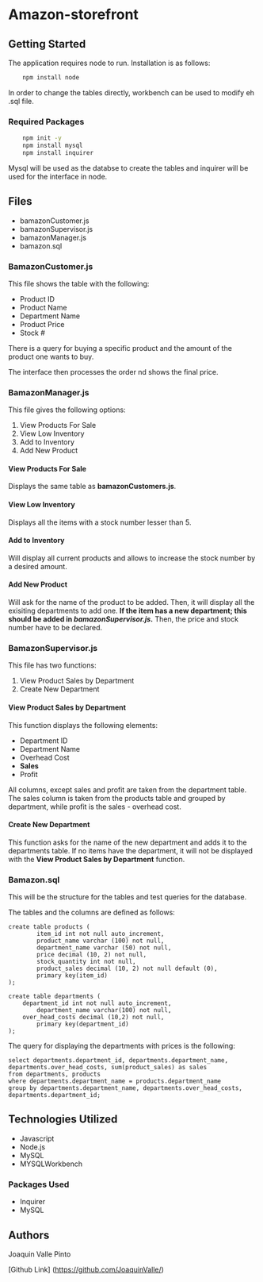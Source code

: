 # Amazon-storefront

## Getting Started

The application requires node to run. Installation is as follows:

```Bash
    npm install node
```
In order to change the tables directly, workbench can be used to modify eh .sql file.

### Required Packages

```Bash
    npm init -y
    npm install mysql
    npm install inquirer
```

Mysql will be used as the databse to create the tables and inquirer will be used for the interface in node.

## Files

* bamazonCustomer.js
* bamazonSupervisor.js
* bamazonManager.js
* bamazon.sql

### BamazonCustomer.js

This file shows the table with the following:

* Product ID
* Product Name
* Department Name
* Product Price
* Stock #

There is a query for buying a specific product and the amount of the product one wants to buy.

The interface then processes the order nd shows the final price.

### BamazonManager.js

This file gives the following options:

1. View Products For Sale
2. View Low Inventory
3. Add to Inventory
4. Add New Product

#### View Products For Sale

Displays the same table as **bamazonCustomers.js**.

#### View Low Inventory

Displays all the items with a stock number lesser than 5.

#### Add to Inventory

Will display all current products and allows to increase the stock number by a desired amount.

#### Add New Product

Will ask for the name of the product to be added. Then, it will display all the exisiting departments to add one. **If the item has a new department; this should be added in *bamazonSupervisor.js*.** Then, the price and stock number have to be declared.

### BamazonSupervisor.js

This file has two functions:

1. View Product Sales by Department
2. Create New Department

#### View Product Sales by Department

This function displays the following elements:

* Department ID
* Department Name
* Overhead Cost
* **Sales**
* Profit

All columns, except sales and profit are taken from the department table. The sales column is taken from the products table and grouped by department, while profit is the sales - overhead cost.

#### Create New Department

This function asks for the name of the new department and adds it to the departments table. If no items have the department, it will not be displayed with the **View Product Sales by Department** function.

### Bamazon.sql

This will be the structure for the tables and test queries for the database. 

The tables and the columns are defined as follows:

```MySQLWorkbench
create table products (
        item_id int not null auto_increment,
        product_name varchar (100) not null,
        department_name varchar (50) not null,
        price decimal (10, 2) not null,
        stock_quantity int not null,
        product_sales decimal (10, 2) not null default (0),
        primary key(item_id)
);

create table departments (
	department_id int not null auto_increment,
        department_name varchar(100) not null,
	over_head_costs decimal (10,2) not null,
        primary key(department_id)
);
```

The query for displaying the departments with prices is the following: 

```MySQLWorkbench
select departments.department_id, departments.department_name, departments.over_head_costs, sum(product_sales) as sales
from departments, products
where departments.department_name = products.department_name
group by departments.department_name, departments.over_head_costs, departments.department_id;
```

## Technologies Utilized

* Javascript
* Node.js
* MySQL
* MYSQLWorkbench

### Packages Used

* Inquirer
* MySQL

## Authors

Joaquin Valle Pinto

[Github Link] (https://github.com/JoaquinValle/)
